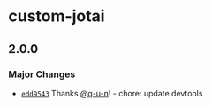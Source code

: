 # custom-jotai

## 2.0.0

### Major Changes

- [`edd9543`](https://github.com/q-u-n/state-management-collection/commit/edd9543d48723ecabc1768415db4bdd708158bb0) Thanks [@q-u-n](https://github.com/q-u-n)! - chore: update devtools
